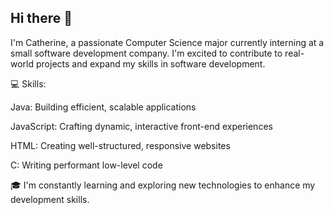 ## Hi there 👋
I'm Catherine, a passionate Computer Science major currently interning at a small software development company. I'm excited to contribute to real-world projects and expand my skills in software development.

💻 Skills:

Java: Building efficient, scalable applications

JavaScript: Crafting dynamic, interactive front-end experiences

HTML: Creating well-structured, responsive websites

C: Writing performant low-level code


🎓 I'm constantly learning and exploring new technologies to enhance my development skills. 
<!--
**katiestacey44/katiestacey44** is a ✨ _special_ ✨ repository because its `README.md` (this file) appears on your GitHub profile.

Here are some ideas to get you started:

- 🔭 I’m currently working on ...
- 🌱 I’m currently learning ...
- 👯 I’m looking to collaborate on ...
- 🤔 I’m looking for help with ...
- 💬 Ask me about ...
- 📫 How to reach me: ...
- 😄 Pronouns: ...
- ⚡ Fun fact: ...
-->
